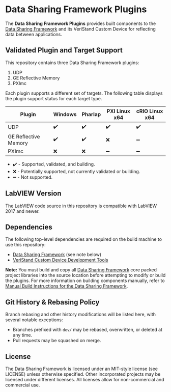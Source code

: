 # Data Sharing Framework Plugins
The **Data Sharing Framework Plugins** provides built components to the [Data Sharing Framework](https://github.com/ni/niveristand-data-sharing-framework-custom-device) and its VeriStand Custom Device for reflecting data between applications.

## Validated Plugin and Target Support
This repository contains three Data Sharing Framework plugins:
1. UDP
1. GE Reflective Memory
1. PXImc

Each plugin supports a different set of targets. The following table displays the plugin support status for each target type.

|Plugin|Windows|Pharlap|PXI Linux x64|cRIO Linux x64|
|---|---|---|---|---|
|UDP|:heavy_check_mark:|:heavy_check_mark:|:heavy_check_mark:|:heavy_check_mark:|
|GE Reflective Memory|:heavy_check_mark:|:heavy_check_mark:|:x:|:heavy_minus_sign:|
|PXImc|:x:|:x:|:heavy_minus_sign:|:heavy_minus_sign:|

- :heavy_check_mark: - Supported, validated, and building.
- :x: - Potentially supported, not currently validated or building.
- :heavy_minus_sign: - Not supported.

[comment]: # (GitHub emoji support is documented here: https://gist.github.com/rxaviers/7360908)

## LabVIEW Version
The LabVIEW code source in this repository is compatible with LabVIEW 2017 and newer.

## Dependencies
The following top-level dependencies are required on the build machine to use this repository:

- [Data Sharing Framework](https://github.com/ni/niveristand-data-sharing-framework-custom-device) (see note below)
- [VeriStand Custom Device Development Tools](https://github.com/ni/niveristand-custom-device-development-tools)

**Note:** You must build and copy all [Data Sharing Framework](https://github.com/ni/niveristand-data-sharing-framework-custom-device) core packed project libraries into the source location before attempting to modify or build the plugins. For more information on building components manually, refer to [Manual Build Instructions for the Data Sharing Framework](https://github.com/ni/niveristand-data-sharing-framework-custom-device/blob/master/Docs/Manual%20Build%20Instructions.md).

## Git History & Rebasing Policy
Branch rebasing and other history modifications will be listed here, with several notable exceptions:
- Branches prefixed with `dev/` may be rebased, overwritten, or deleted at any time.
- Pull requests may be squashed on merge.

## License
The Data Sharing Framework is licensed under an MIT-style license (see LICENSE) unless otherwise specified. Other incorporated projects may be licensed under different licenses. All licenses allow for non-commercial and commercial use.
